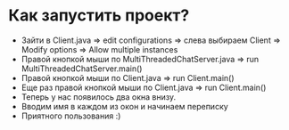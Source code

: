 # Как запустить проект?
- Зайти в Client.java => edit configurations => слева выбираем Client => Modify options => Allow multiple instances
- Правой кнопкой мыши по MultiThreadedChatServer.java => run MultiThreadedChatServer.main()
- Правой кнопкой мыши по Client.java => run Client.main()
- Еще раз правой кнопкой мыши по Client.java => run Client.main()
- Теперь у нас появилось два окна внизу.
- Вводим имя в каждом из окон и начинаем переписку
- Приятного пользования :)
